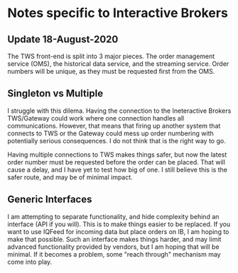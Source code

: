 # Notes specific to Interactive Brokers

## Update 18-August-2020
The TWS front-end is split into 3 major pieces. The order management service (OMS), the historical data service, and the streaming service. Order numbers will be unique, as they must be requested first from the OMS.

## Singleton vs Multiple

I struggle with this dilema. Having the connection to the Ineteractive Brokers TWS/Gateway could work where one connection handles all communications. However, that means that firing up another system that connects to TWS or the Gateway could mess up order numbering with potentially serious consequences. I do not think that is the right way to go.

Having multiple connections to TWS makes things safer, but now the latest order number must be requested before the order can be placed. That will cause a delay, and I have yet to test how big of one. I still believe this is the safer route, and may be of minimal impact.

## Generic Interfaces

I am attempting to separate functionality, and hide complexity behind an interface (API if you will). This is to make things easier to be replaced. If you want to use IQFeed for incoming data but place orders on IB, I am hoping to make that possible. Such an interface makes things harder, and may limit advanced functionality provided by vendors, but I am hoping that will be minimal. If it becomes a problem, some "reach through" mechanism may come into play.